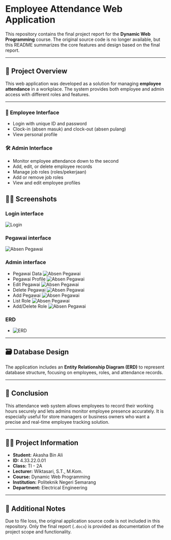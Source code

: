 # Employee Attendance Web Application

This repository contains the final project report for the **Dynamic Web Programming** course. The original source code is no longer available, but this README summarizes the core features and design based on the final report.

---

## 📘 Project Overview

This web application was developed as a solution for managing **employee attendance** in a workplace. The system provides both employee and admin access with different roles and features.

---

### 👤 **Employee Interface**
- Login with unique ID and password
- Clock-in (absen masuk) and clock-out (absen pulang)
- View personal profile

### 🛠️ **Admin Interface**
- Monitor employee attendance down to the second
- Add, edit, or delete employee records
- Manage job roles (roles/pekerjaan)
- Add or remove job roles
- View and edit employee profiles

## 🧑‍💼 Screenshots
### Login interface
  ![Login](assets/login.png)
### Pegawai interface
  ![Absen Pegawai](assets/absensi%20pegawai%20(pegawai).png)
### Admin interface 
 - Pegawai Data
   ![Absen Pegawai](assets/absensi%20pegawai.png)
 - Pegawai Profile
   ![Absen Pegawai](assets/profil%20pegawai.png)
 - Edit Pegawai
   ![Absen Pegawai](assets/edit%20pegawai.png)
 - Delete Pegawai
   ![Absen Pegawai](assets/hapus%20pegawai.png)
 - Add Pegawai
   ![Absen Pegawai](assets/tambah%20pegawai.png)
 - List Role
   ![Absen Pegawai](assets/role%20pegawai.png)
 - Add/Delete Role
   ![Absen Pegawai](assets/hapus%20role.png)
### ERD
 - ![ERD](assets/erd.png)
 
---

## 🗃️ Database Design

The application includes an **Entity Relationship Diagram (ERD)** to represent database structure, focusing on employees, roles, and attendance records.

---

## 🧾 Conclusion

This attendance web system allows employees to record their working hours securely and lets admins monitor employee presence accurately. It is especially useful for store managers or business owners who want a precise and real-time employee tracking solution.

---

## 👨‍🎓 Project Information

- **Student:** Akasha Bin Ali  
- **ID:** 4.33.22.0.01  
- **Class:** TI - 2A  
- **Lecturer:** Wiktasari, S.T., M.Kom.  
- **Course:** Dynamic Web Programming  
- **Institution:** Politeknik Negeri Semarang  
- **Department:** Electrical Engineering

---

## 📎 Additional Notes

Due to file loss, the original application source code is not included in this repository. Only the final report (`.docx`) is provided as documentation of the project scope and functionality.


